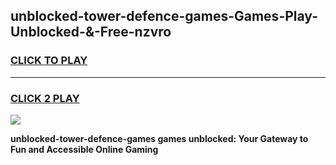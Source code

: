 
## unblocked-tower-defence-games-Games-Play-Unblocked-&-Free-nzvro
<h3>
<a href="https://premium76.site?title=unblocked-tower-defence-games&ref=24A">CLICK TO PLAY</a></h3>
<hr>

<h3>
<a href="https://premium76.site?title=unblocked-tower-defence-games&ref=24A">CLICK 2 PLAY</a>
  
</h3>

<a href="https://premium76.site?title=unblocked-tower-defence-games&ref=24A"><img src="https://clearcache.store/games.png"></a>


**unblocked-tower-defence-games games unblocked: Your Gateway to Fun and Accessible Online Gaming**
